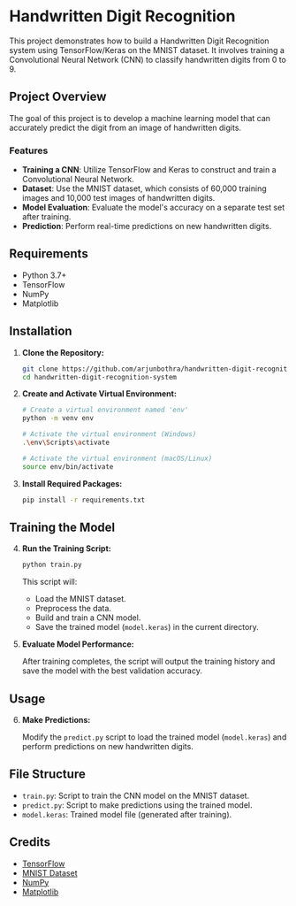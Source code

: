 # Handwritten Digit Recognition

This project demonstrates how to build a Handwritten Digit Recognition system using TensorFlow/Keras on the MNIST dataset. It involves training a Convolutional Neural Network (CNN) to classify handwritten digits from 0 to 9.

## Project Overview

The goal of this project is to develop a machine learning model that can accurately predict the digit from an image of handwritten digits.

### Features

- **Training a CNN**: Utilize TensorFlow and Keras to construct and train a Convolutional Neural Network.
- **Dataset**: Use the MNIST dataset, which consists of 60,000 training images and 10,000 test images of handwritten digits.
- **Model Evaluation**: Evaluate the model's accuracy on a separate test set after training.
- **Prediction**: Perform real-time predictions on new handwritten digits.

## Requirements

- Python 3.7+
- TensorFlow
- NumPy
- Matplotlib

## Installation

1. **Clone the Repository:**

   ```bash
   git clone https://github.com/arjunbothra/handwritten-digit-recognition-system.git
   cd handwritten-digit-recognition-system
   ```

2. **Create and Activate Virtual Environment:**

   ```bash
   # Create a virtual environment named 'env'
   python -m venv env

   # Activate the virtual environment (Windows)
   .\env\Scripts\activate

   # Activate the virtual environment (macOS/Linux)
   source env/bin/activate
   ```

3. **Install Required Packages:**

   ```bash
   pip install -r requirements.txt
   ```

## Training the Model

4. **Run the Training Script:**

   ```bash
   python train.py
   ```

   This script will:
   - Load the MNIST dataset.
   - Preprocess the data.
   - Build and train a CNN model.
   - Save the trained model (`model.keras`) in the current directory.

5. **Evaluate Model Performance:**

   After training completes, the script will output the training history and save the model with the best validation accuracy.

## Usage

6. **Make Predictions:**

   Modify the `predict.py` script to load the trained model (`model.keras`) and perform predictions on new handwritten digits.

## File Structure

- `train.py`: Script to train the CNN model on the MNIST dataset.
- `predict.py`: Script to make predictions using the trained model.
- `model.keras`: Trained model file (generated after training).

## Credits

- [TensorFlow](https://www.tensorflow.org/)
- [MNIST Dataset](http://yann.lecun.com/exdb/mnist/)
- [NumPy](https://numpy.org/)
- [Matplotlib](https://matplotlib.org/)
